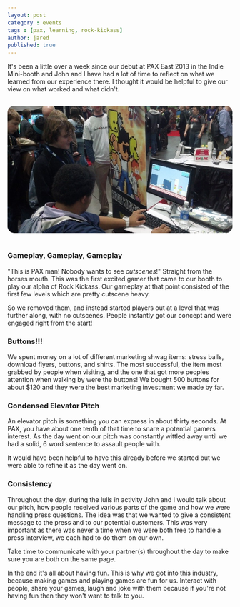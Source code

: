 ```yaml
---
layout: post
category : events
tags : [pax, learning, rock-kickass]
author: jared
published: true
---
```


It's been a little over a week since our debut at PAX East 2013 in the Indie Mini-booth and John and I have had a lot of time to reflect on what we learned from our experience there. I thought it would be helpful to give our view on what worked and what didn't.

<img src="/assets/site/img/posts/pax-lessons-learned/2013-03-23_14-45-54_182.jpg" style="border-radius: 15px; margin: 15px 0px;" />

### Gameplay, Gameplay, Gameplay
"This is PAX man! Nobody wants to see _cutscenes_!" Straight from the horses mouth. This was the first excited gamer that came to our booth to play our alpha of Rock Kickass. Our gameplay at that point consisted of the first few levels which are pretty cutscene heavy.

So we removed them, and instead started players out at a level that was further along, with no cutscenes. People instantly got our concept and were engaged right from the start!

### Buttons!!!
We spent money on a lot of different marketing shwag items: stress balls, download flyers, buttons, and shirts. The most successful, the item most grabbed by people when visiting, and the one that got more peoples attention when walking by were the buttons! We bought 500 buttons for about $120 and they were the best marketing investment we made by far.

### Condensed Elevator Pitch
An elevator pitch is something you can express in about thirty seconds. At PAX, you have about one tenth of that time to snare a potential gamers interest. As the day went on our pitch was constantly wittled away until we had a solid, 6 word sentence to assault people with.

It would have been helpful to have this already before we started but we were able to refine it as the day went on.

### Consistency
Throughout the day, during the lulls in activity John and I would talk about our pitch, how people received various parts of the game and how we were handling press questions. The idea was that we wanted to give a consistent message to the press and to our potential customers. This was very important as there was never a time when we were both free to handle a press interview, we each had to do them on our own.

Take time to communicate with your partner(s) throughout the day to make sure you are both on the same page.

In the end it's all about having fun. This is why we got into this industry, because making games and playing games are fun for us. Interact with people, share your games, laugh and joke with them because if you're not having fun then they won't want to talk to you.
